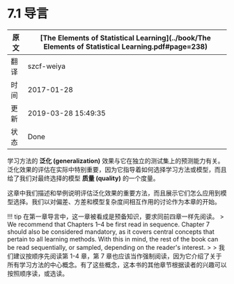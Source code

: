 # 7.1 导言

| 原文   | [The Elements of Statistical Learning](../book/The Elements of Statistical Learning.pdf#page=238) |
| ---- | ---------------------------------------- |
| 翻译   | szcf-weiya                               |
| 时间   | 2017-01-28                               |
| 更新 | 2019-03-28 15:49:35 |
|状态|Done|


学习方法的 **泛化 (generalization)** 效果与它在独立的测试集上的预测能力有关。泛化效果的评估在实际中特别重要，因为它指导着如何选择学习方法或模型，而且给了我们对最终选择的模型 **质量 (quality)** 的一个度量。

这章中我们描述和举例说明评估泛化效果的重要方法，而且展示它们怎么应用到模型选择。我们以对偏差、方差和模型复杂度间相互作用的讨论作为本章的开始。

!!! tip
    在第一章导言中，这一章被看成是预备知识，要求同前四章一样先阅读。
    > We recommend that Chapters 1–4 be first read in sequence. Chapter 7 should also be considered mandatory, as it covers central concepts that pertain to all learning methods. With this in mind, the rest of the book can be read sequentially, or sampled, depending on the reader's interest.
    > 
    > 我们建议按顺序先阅读第 1-4 章，第 7 章也应该当作强制阅读，因为它介绍了关于所有学习方法的中心概念。有了这些概念，这本书的其他章节根据读者的兴趣可以按照顺序读，或选读。